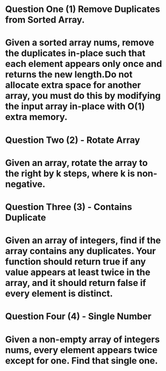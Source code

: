 # Question One (1) Remove Duplicates from Sorted Array.
# Given a sorted array nums, remove the duplicates in-place such that each element appears only once and returns the new length.Do not allocate extra space for another array, you must do this by modifying the input array in-place with O(1) extra memory.

# Question Two (2) - Rotate Array
# Given an array, rotate the array to the right by k steps, where k is non-negative.

# Question Three (3) - Contains Duplicate
# Given an array of integers, find if the array contains any duplicates. Your function should return true if any value appears at least twice in the array, and it should return false if every element is distinct.

# Question Four (4) - Single Number
# Given a non-empty array of integers nums, every element appears twice except for one. Find that single one.
